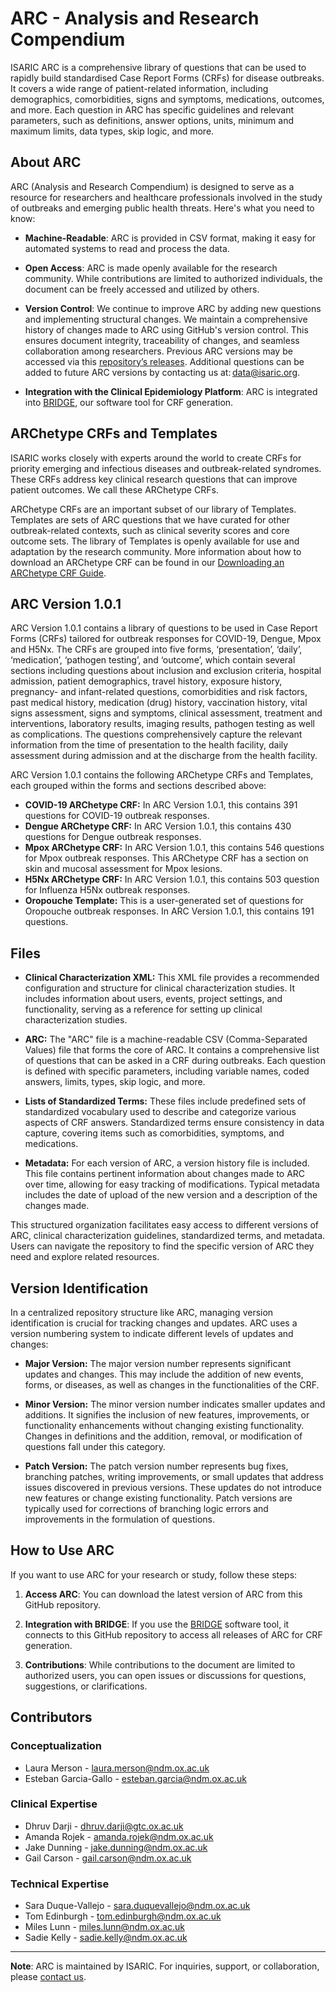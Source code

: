 # ARC - Analysis and Research Compendium

ISARIC ARC is a comprehensive library of questions that can be used to rapidly build standardised Case Report Forms (CRFs) for disease outbreaks. It covers a wide range of patient-related information, including demographics, comorbidities, signs and symptoms, medications, outcomes, and more. Each question in ARC has specific guidelines and relevant parameters, such as definitions, answer options, units, minimum and maximum limits, data types, skip logic, and more. 

## About ARC

ARC (Analysis and Research Compendium) is designed to serve as a resource for researchers and healthcare professionals involved in the study of outbreaks and emerging public health threats. Here's what you need to know:

- **Machine-Readable**: ARC is provided in CSV format, making it easy for automated systems to read and process the data.

- **Open Access**: ARC is made openly available for the research community. While contributions are limited to authorized individuals, the document can be freely accessed and utilized by others.

- **Version Control**: We continue to improve ARC by adding new questions and implementing structural changes. We maintain a comprehensive history of changes made to ARC using GitHub's version control. This ensures document integrity, traceability of changes, and seamless collaboration among researchers. Previous ARC versions may be accessed via this [repository’s releases](https://github.com/ISARICResearch/ARC/releases). Additional questions can be added to future ARC versions by contacting us at: [data@isaric.org](mailto:data@isaric.org).

- **Integration with the Clinical Epidemiology Platform**: ARC is integrated into [BRIDGE](https://github.com/ISARICResearch/BRIDGE), our software tool for CRF generation.

## ARChetype CRFs and Templates

ISARIC works closely with experts around the world to create CRFs for priority emerging and infectious diseases and outbreak-related syndromes. These CRFs address key clinical research questions that can improve patient outcomes. We call these ARChetype CRFs.

ARChetype CRFs are an important subset of our library of Templates. Templates are sets of ARC questions that we have curated for other outbreak-related contexts, such as clinical severity scores and core outcome sets. The library of Templates is openly available for use and adaptation by the research community. More information about how to download an ARChetype CRF can be found in our [Downloading an ARChetype CRF Guide](https://isaricresearch.github.io/Training/bridge_template_link).

## ARC Version 1.0.1
ARC Version 1.0.1 contains a library of questions to be used in Case Report Forms (CRFs) tailored for outbreak responses for COVID-19, Dengue, Mpox and H5Nx. The CRFs are grouped into five forms, ‘presentation’, ‘daily’, ‘medication’, ‘pathogen testing’, and ‘outcome’, which contain several sections including questions about inclusion and exclusion criteria, hospital admission, patient demographics, travel history, exposure history, pregnancy- and infant-related questions, comorbidities and risk factors, past medical history, medication (drug) history, vaccination history, vital signs assessment, signs and symptoms, clinical assessment, treatment and interventions, laboratory results, imaging results, pathogen testing as well as complications. The questions comprehensively capture the relevant information from the time of presentation to the health facility, daily assessment during admission and at the discharge from the health facility. 

ARC Version 1.0.1 contains the following ARChetype CRFs and Templates, each grouped within the forms and sections described above:
   - **COVID-19 ARChetype CRF:** In ARC Version 1.0.1, this contains 391 questions for COVID-19 outbreak responses. 
   - **Dengue ARChetype CRF:** In ARC Version 1.0.1, this contains 430 questions for Dengue outbreak responses.
   - **Mpox ARChetype CRF:** In ARC Version 1.0.1, this contains 546 questions for Mpox outbreak responses. This ARChetype CRF has a section on skin and mucosal assessment for Mpox lesions. 
   - **H5Nx ARChetype CRF:** In ARC Version 1.0.1, this contains 503 question for Influenza H5Nx outbreak responses.
   - **Oropouche Template:** This is a user-generated set of questions for Oropouche outbreak responses. In ARC Version 1.0.1, this contains 191 questions.

## Files

   - **Clinical Characterization XML:** This XML file provides a recommended configuration and structure for clinical characterization studies. It includes information about users, events, project settings, and functionality, serving as a reference for setting up clinical characterization studies.

   - **ARC:** The "ARC" file is a machine-readable CSV (Comma-Separated Values) file that forms the core of ARC. It contains a comprehensive list of questions that can be asked in a CRF during outbreaks. Each question is defined with specific parameters, including variable names, coded answers, limits, types, skip logic, and more.

   - **Lists of Standardized Terms:** These files include predefined sets of standardized vocabulary used to describe and categorize various aspects of CRF answers. Standardized terms ensure consistency in data capture, covering items such as comorbidities, symptoms, and medications.

- **Metadata:** For each version of ARC, a version history file is included. This file contains pertinent information about changes made to ARC over time, allowing for easy tracking of modifications. Typical metadata includes the date of upload of the new version and a description of the changes made.

This structured organization facilitates easy access to different versions of ARC, clinical characterization guidelines, standardized terms, and metadata. Users can navigate the repository to find the specific version of ARC they need and explore related resources.

## Version Identification

In a centralized repository structure like ARC, managing version identification is crucial for tracking changes and updates. ARC uses a version numbering system to indicate different levels of updates and changes:

- **Major Version:** The major version number represents significant updates and changes. This may include the addition of new events, forms, or diseases, as well as changes in the functionalities of the CRF.

- **Minor Version:** The minor version number indicates smaller updates and additions. It signifies the inclusion of new features, improvements, or functionality enhancements without changing existing functionality. Changes in definitions and the addition, removal, or modification of questions fall under this category.

- **Patch Version:** The patch version number represents bug fixes, branching patches, writing improvements, or small updates that address issues discovered in previous versions. These updates do not introduce new features or change existing functionality. Patch versions are typically used for corrections of branching logic errors and improvements in the formulation of questions.

## How to Use ARC

If you want to use ARC for your research or study, follow these steps:

1. **Access ARC**: You can download the latest version of ARC from this GitHub repository.

2. **Integration with BRIDGE**: If you use the [BRIDGE](https://github.com/ISARICResearch/BRIDGE) software tool, it connects to this GitHub repository to access all releases of ARC for CRF generation.

3. **Contributions**: While contributions to the document are limited to authorized users, you can open issues or discussions for questions, suggestions, or clarifications.

## Contributors

### Conceptualization
- Laura Merson - [laura.merson@ndm.ox.ac.uk](mailto:laura.merson@ndm.ox.ac.uk)
- Esteban Garcia-Gallo - [esteban.garcia@ndm.ox.ac.uk](mailto:esteban.garcia@ndm.ox.ac.uk)

### Clinical Expertise
- Dhruv Darji - [dhruv.darji@gtc.ox.ac.uk](mailto:dhruv.darji@gtc.ox.ac.uk)
- Amanda Rojek - [amanda.rojek@ndm.ox.ac.uk](mailto:amanda.rojek@ndm.ox.ac.uk)
- Jake Dunning - [jake.dunning@ndm.ox.ac.uk](mailto:jake.dunning@ndm.ox.ac.uk)
- Gail Carson - [gail.carson@ndm.ox.ac.uk](mailto:gail.carson@ndm.ox.ac.uk)

### Technical Expertise
- Sara Duque-Vallejo - [sara.duquevallejo@ndm.ox.ac.uk](mailto:sara.duquevallejo@ndm.ox.ac.uk)
- Tom Edinburgh - [tom.edinburgh@ndm.ox.ac.uk](mailto:tom.edinburgh@ndm.ox.ac.uk)
- Miles Lunn - [miles.lunn@ndm.ox.ac.uk](mailto:miles.lunn@ndm.ox.ac.uk)
- Sadie Kelly - [sadie.kelly@ndm.ox.ac.uk](mailto:sadie.kelly@ndm.ox.ac.uk)

---

**Note**: ARC is maintained by ISARIC. For inquiries, support, or collaboration, please [contact us](mailto:data@isaric.org).
